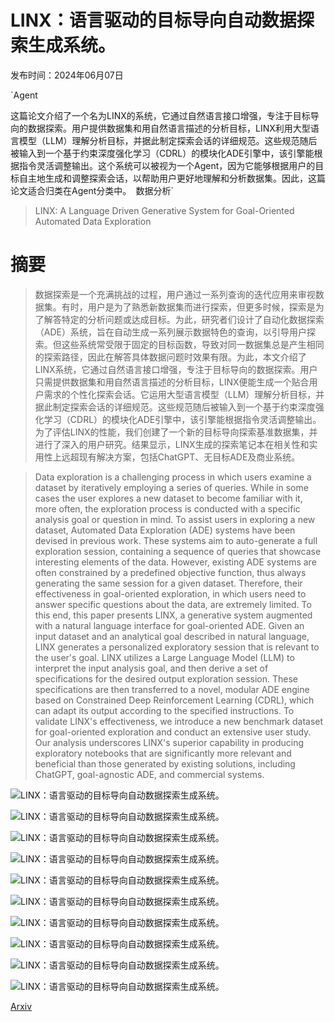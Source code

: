 # LINX：语言驱动的目标导向自动数据探索生成系统。

发布时间：2024年06月07日

`Agent

这篇论文介绍了一个名为LINX的系统，它通过自然语言接口增强，专注于目标导向的数据探索。用户提供数据集和用自然语言描述的分析目标，LINX利用大型语言模型（LLM）理解分析目标，并据此制定探索会话的详细规范。这些规范随后被输入到一个基于约束深度强化学习（CDRL）的模块化ADE引擎中，该引擎能根据指令灵活调整输出。这个系统可以被视为一个Agent，因为它能够根据用户的目标自主地生成和调整探索会话，以帮助用户更好地理解和分析数据集。因此，这篇论文适合归类在Agent分类中。` `数据分析`

> LINX: A Language Driven Generative System for Goal-Oriented Automated Data Exploration

# 摘要

> 数据探索是一个充满挑战的过程，用户通过一系列查询的迭代应用来审视数据集。有时，用户是为了熟悉新数据集而进行探索，但更多时候，探索是为了解答特定的分析问题或达成目标。为此，研究者们设计了自动化数据探索（ADE）系统，旨在自动生成一系列展示数据特色的查询，以引导用户探索。但这些系统常受限于固定的目标函数，导致对同一数据集总是产生相同的探索路径，因此在解答具体数据问题时效果有限。为此，本文介绍了LINX系统，它通过自然语言接口增强，专注于目标导向的数据探索。用户只需提供数据集和用自然语言描述的分析目标，LINX便能生成一个贴合用户需求的个性化探索会话。它运用大型语言模型（LLM）理解分析目标，并据此制定探索会话的详细规范。这些规范随后被输入到一个基于约束深度强化学习（CDRL）的模块化ADE引擎中，该引擎能根据指令灵活调整输出。为了评估LINX的性能，我们创建了一个新的目标导向探索基准数据集，并进行了深入的用户研究。结果显示，LINX生成的探索笔记本在相关性和实用性上远超现有解决方案，包括ChatGPT、无目标ADE及商业系统。

> Data exploration is a challenging process in which users examine a dataset by iteratively employing a series of queries. While in some cases the user explores a new dataset to become familiar with it, more often, the exploration process is conducted with a specific analysis goal or question in mind. To assist users in exploring a new dataset, Automated Data Exploration (ADE) systems have been devised in previous work. These systems aim to auto-generate a full exploration session, containing a sequence of queries that showcase interesting elements of the data. However, existing ADE systems are often constrained by a predefined objective function, thus always generating the same session for a given dataset. Therefore, their effectiveness in goal-oriented exploration, in which users need to answer specific questions about the data, are extremely limited.
  To this end, this paper presents LINX, a generative system augmented with a natural language interface for goal-oriented ADE. Given an input dataset and an analytical goal described in natural language, LINX generates a personalized exploratory session that is relevant to the user's goal. LINX utilizes a Large Language Model (LLM) to interpret the input analysis goal, and then derive a set of specifications for the desired output exploration session. These specifications are then transferred to a novel, modular ADE engine based on Constrained Deep Reinforcement Learning (CDRL), which can adapt its output according to the specified instructions.
  To validate LINX's effectiveness, we introduce a new benchmark dataset for goal-oriented exploration and conduct an extensive user study. Our analysis underscores LINX's superior capability in producing exploratory notebooks that are significantly more relevant and beneficial than those generated by existing solutions, including ChatGPT, goal-agnostic ADE, and commercial systems.

![LINX：语言驱动的目标导向自动数据探索生成系统。](../../../paper_images/2406.05107/x1.png)

![LINX：语言驱动的目标导向自动数据探索生成系统。](../../../paper_images/2406.05107/huggingcat.png)

![LINX：语言驱动的目标导向自动数据探索生成系统。](../../../paper_images/2406.05107/x2.png)

![LINX：语言驱动的目标导向自动数据探索生成系统。](../../../paper_images/2406.05107/x3.png)

![LINX：语言驱动的目标导向自动数据探索生成系统。](../../../paper_images/2406.05107/x4.png)

![LINX：语言驱动的目标导向自动数据探索生成系统。](../../../paper_images/2406.05107/x5.png)

![LINX：语言驱动的目标导向自动数据探索生成系统。](../../../paper_images/2406.05107/x6.png)

![LINX：语言驱动的目标导向自动数据探索生成系统。](../../../paper_images/2406.05107/x7.png)

![LINX：语言驱动的目标导向自动数据探索生成系统。](../../../paper_images/2406.05107/x8.png)

![LINX：语言驱动的目标导向自动数据探索生成系统。](../../../paper_images/2406.05107/x9.png)

[Arxiv](https://arxiv.org/abs/2406.05107)